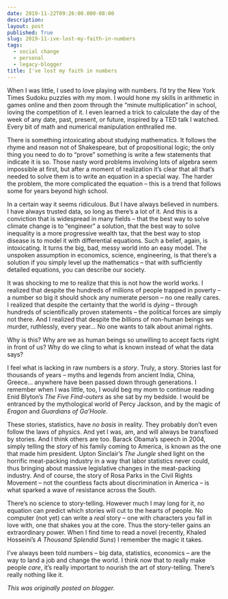 ```yaml
---
date: 2019-11-22T09:26:00.000-08:00
description: 
layout: post
published: True
slug: 2019-11-ive-lost-my-faith-in-numbers
tags:
  - social change
  - personal
  - legacy-blogger
title: I've lost my faith in numbers
---
```


When I was little, I used to love playing with numbers. I’d try
the New York Times Sudoku puzzles with my mom. I would hone my skills in
arithmetic in games online and then zoom through the “minute
multiplication” in school, loving the competition of it. I even learned a
trick to calculate the day of the week of any date, past, present, or
future, inspired by a TED talk I watched. Every bit of math and
numerical manipulation enthralled me.  

  

There is something intoxicating about studying mathematics. It
follows the rhyme and reason not of Shakespeare, but of propositional
logic; the only thing you need to do to “prove” something is write a few
statements that indicate it is so. Those nasty word problems involving
lots of algebra seem impossible at first, but after a moment of
realization it’s clear that all that’s needed to solve them is to write
an equation in a special way. The harder the problem, the more
complicated the equation – this is a trend that follows some for years
beyond high school.  

  

In a certain way it seems ridiculous. But I have always believed in
numbers. I have always trusted data, so long as there’s a lot of it. And
this is a conviction that is widespread in many fields – that the best
way to solve climate change is to “engineer” a solution, that the best
way to solve inequality is a more progressive wealth tax, that the best
way to stop disease is to model it with differential equations. Such a
belief, again, is intoxicating. It turns the big, bad, messy world into
an easy model. The unspoken assumption in economics, science,
engineering, is that there’s a solution if you simply level up the
mathematics – that with sufficiently detailed equations, you can
describe our society.  

  

It was shocking to me to realize that this is not how the world
works. I realized that despite the hundreds of millions of people
trapped in poverty – a number so big it should shock any numerate person
– no one really cares. I realized that despite the certainty that the
world is *dying* – through hundreds of scientifically proven
statements – the political forces are simply not there. And I realized
that despite the *billions* of non-human beings we murder, ruthlessly, every year… No one wants to talk about animal rights.  

  

Why is this? Why are we as human beings so unwilling to accept facts
right in front of us? Why do we cling to what is known instead of what
the data says?  

I feel what is lacking in raw numbers is a *story*. Truly, a
story. Stories last for thousands of years – myths and legends from
ancient India, China, Greece… anywhere have been passed down through
generations. I remember when I was little, too, I would beg my mom to
continue reading Enid Blyton’s *The Five Find-outers* as she sat by my bedside. I would be entranced by the mythological world of Percy Jackson, and by the magic of *Eragon* and *Guardians of Ga’Hoole*.  

  

These stories, statistics, have *no basis* in reality. They
probably don’t even follow the laws of physics. And yet I was, am, and
will always be transfixed by stories. And I think others are too. Barack
Obama’s speech in 2004, simply telling the *story* of his family coming to America, is known as the one that made him president. Upton Sinclair’s *The Jungle*
shed light on the horrific meat-packing industry in a way that labor
statistics never could, thus bringing about massive legislative changes
in the meat-packing industry. And of course, the story of Rosa Parks in
the Civil Rights Movement – not the countless facts about discrimination
in America – is what sparked a wave of resistance across the South.  

  

There’s no science to story-telling. However much I may long for it,
no equation can predict which stories will cut to the hearts of people.
No computer (not yet) can write a *real* story – one with characters you fall in love with, one that shakes you at the core.
Thus the story-teller gains an extraordinary power. When I find time to read a novel (recently, Khaled Hosseini’s *A Thousand Splendid Suns*) I remember the magic it takes.  

  

I’ve always been told numbers – big data, statistics, economics – are
the way to land a job and change the world. I think now that to really
make people *care*, it’s really important to nourish the art of story-telling. There’s really nothing like it.  

*This was originally posted on blogger.*
